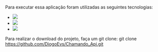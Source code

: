 Para executar essa aplicação foram utilizadas as seguintes tecnologias:

* ![](https://img.shields.io/badge/-.NET6%20-green)
* ![](https://img.shields.io/badge/-NewSoft.JSON%20v6-yellow)
* ![](https://img.shields.io/badge/-Blazor-blueviolet)

Para realizar o download do projeto, faça um git clone:
git clone https://github.com/DiogoEvs/Chamando_Api.git
